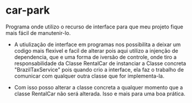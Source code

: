 # car-park
Programa onde utilizo o recurso de interface para que meu projeto fique mais fácil de manutenir-lo. 

- A utiulização de interface em programas nos possibilita a deixar um codigo mais flexivel e facil de alterar pois aqui utilizo a injenção de dependencia, que e uma forma de iversão de controle, onde tiro a responsabilidade da Classe RentalCar de instanciar a Classe concreta "BrazilTaxService" pois quando crio a interface, ela faz o trabalho de comunicar com qualquer outra classe que for implementa-la.

- Com isso posso alterar a classe concreta a qualquer momento que a classe RentalCar não será alterada. Isso e mais para uma boa prática. 
